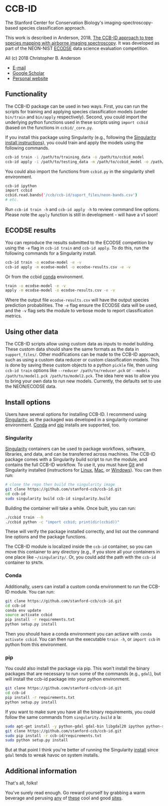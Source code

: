 # CCB-ID

The Stanford Center for Conservation Biology's imaging-spectroscopy-based species classification approach.

This work is described in Anderson, 2018, [The CCB-ID approach to tree species mapping with airborne imaging spectroscopy](https://ccb.stanford.edu). It was developed as part of the NEON-NIST [ECODSE](http://www.ecodse.org/) data science evaluation competition.

All (c) 2018 Christopher B. Anderson
- [E-mail](mailto:cbanders@stanford.edu)
- [Google Scholar](https://scholar.google.com/citations?user=LoGxS40AAAAJ&hl=en)
- [Personal website](https://cbanderson.info)
 
## Functionality

The CCB-ID package can be used in two ways. First, you can run the scripts for training and applying species classification models (under `bin/train` and `bin/apply` respectively). Second, you could import the underlying python functions used in these scripts using `import ccbid` (based on the functions in `ccbid/_core.py`.

If you install this package using Singularity (e.g., following the [Singularity install instructions](#singularity)), you could train and apply the models using the following commands.

```sh
ccb-id train -i /path/to/training_data -o /path/to/ccbid_model
ccb-id apply -i /path/to/testing_data -m /path/to/ccbid_model -o /path/to/predictions
```

You could also import the functions from `ccbid.py` in the singularity shell environment. 

```sh
ccb-id ipython
import ccbid
ccbid.read.bands('/ccb/ccb-id/suport_files/neon-bands.csv')
# etc.
```

Run `ccb-id train -h` and `ccb-id apply -h` to review command line options. Please note the `apply` function is still in development - will have a v1 soon!

## ECODSE results

You can reproduce the results submitted to the ECODSE competition by using the `-e` flag in `ccb-id train` and `ccb-id apply`. To do this, run the following commands for a Singularity install.

```sh
ccb-id train -o ecodse-model -e -v
ccb-id apply -m ecodse-model -o ecodse-results.csv -e -v
```

Or from the ccbid [conda](#conda) environment.

```sh
train -o ecodse-model -e -v
apply -m ecodse-model -o ecodse-results.csv -e -v
```

Where the output file `ecodse-results.csv` will have the output species prediction probabilities. The `-e` flag ensure the ECODSE data will be used, and the `-v` flag sets the module to verbose mode to report classification metrics.

## Using other data

The CCB-ID scripts allow using custom data as inputs to model building. These custom data should share the same formats as the data in `support_files/`. Other modifications can be made to the CCB-ID approach, such as using a custom data reducer or custom classification models. This is done by saving these custom objects to a python `pickle` file, then using `ccb-id train` options like `--reducer /path/to/reducer.pck` or `--models /path/to/model1.pck /path/to/model2.pck`. The idea here was to allow you to bring your own data to run new models. Currently, the defaults set to use the NEON/ECODSE data.
 
## Install options

Users have several options for installing CCB-ID. I recommend using [Singularity](#singularity), as the packaged was developed in a singularity container environment. [Conda](#conda) and [pip](#pip) installs are supported, too.

### Singularity

[Singularity](http://singularity.lbl.gov/) containers can be used to package workflows, software, libraries, and data, and can be transferred across machines. The CCB-ID package comes with a Singularity build script to run the module, and contains the full CCB-ID workflow. To use it, you must have [Git](https://git-scm.com/book/en/v2/Getting-Started-Installing-Git) and Singularity installed (instructions for [Linux](http://singularity.lbl.gov/install-linux), [Mac](http://singularity.lbl.gov/install-mac), or [Windows](http://singularity.lbl.gov/install-windows)). You can then run:

```sh
# clone the repo then build the singularity image
git clone https://github.com/stanford-ccb/ccb-id.git
cd ccb-id
sudo singularity build ccb-id singularity.build
```

Building the container will take a while. Once built, you can run:
```sh
./ccbid train --h
./ccbid python -c "import ccbid; print(dir(ccbid))"
```

These will verify the package installed correctly, and list out the command line options and the package functions.

The CCB-ID module is localized inside the `ccb-id` container, so you can move this container to any directory (e.g., if you store all your containers in one place like `~/singularity/`. Or, you could add the path with the `ccb-id` container to `$PATH`. 

### Conda

Additionally, users can install a custom conda environment to run the CCB-ID module. You can run:

```sh
git clone https://github.com/stanford-ccb/ccb-id.git
cd ccb-id
conda env update
source activate ccbid
pip install -r requirements.txt
python setup.py install
```

Then you should have a conda environment you can actiave with `conda activate ccbid`. You can then run the executable `train -h`, or `import ccb` in python from this environment. 

### pip

You could also install the package via pip. This won't install the binary packages that are necessary to run some of the commands (e.g., `gdal`), but will install the ccb-id package into your python environment.

```sh
git clone https://github.com/stanford-ccb/ccb-id.git
cd ccb-id
pip install -r requirements.txt
python setup.py install
```

If you want to make sure you have all the binary requirements, you could follow the same commands from `singularity.build` a la:

```sh
sudo apt-get install -y python-gdal gdal-bin libgdal20 ipython python-setuptools python-dev python-pip python-tk build-essential libfontconfig1 mesa-common-dev python-numpy python-scipy python-pandas python-geopandas python-qt4 python-sip python-pyside gcc gfortran qt5.1 git vim
git clone https://github.com/stanford-ccb/ccb-id.git
sudo pip install -r ccb-id/requirements.txt
sudo python setup.py install
```

But at that point I think you're better of running the Singularity [install](#singularity) since `gdal` tends to wreak havoc on system installs.

## Additional information

That's all, folks!

You've surely read enough. Go reward yourself by grabbing a warm beverage and perusing [any](http://70sscifiart.tumblr.com/) of [these](https://wearethemutants.com/) cool and good  [sites](http://www.iamag.co/features/the-art-of-moebius/).